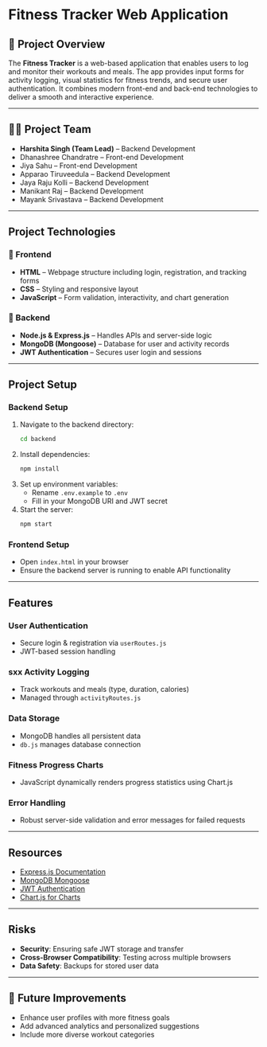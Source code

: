 #  Fitness Tracker Web Application

## 📌 Project Overview

The **Fitness Tracker** is a web-based application that enables users to log and monitor their workouts and meals. The app provides input forms for activity logging, visual statistics for fitness trends, and secure user authentication. It combines modern front-end and back-end technologies to deliver a smooth and interactive experience.

---

## 👨‍💻 Project Team

- **Harshita Singh (Team Lead)** – Backend Development  
- Dhanashree Chandratre – Front-end Development  
- Jiya Sahu – Front-end Development  
- Apparao Tiruveedula – Backend Development  
- Jaya Raju Kolli – Backend Development  
- Manikant Raj – Backend Development  
- Mayank Srivastava – Backend Development  

---

## Project Technologies

### 🔹 Frontend
- **HTML** – Webpage structure including login, registration, and tracking forms  
- **CSS** – Styling and responsive layout  
- **JavaScript** – Form validation, interactivity, and chart generation  

### 🔹 Backend
- **Node.js & Express.js** – Handles APIs and server-side logic  
- **MongoDB (Mongoose)** – Database for user and activity records  
- **JWT Authentication** – Secures user login and sessions  

---

## Project Setup

### Backend Setup
1. Navigate to the backend directory:
   ```bash
   cd backend
   ```
2. Install dependencies:
   ```bash
   npm install
   ```
3. Set up environment variables:
   - Rename `.env.example` to `.env`
   - Fill in your MongoDB URI and JWT secret
4. Start the server:
   ```bash
   npm start
   ```

###  Frontend Setup
- Open `index.html` in your browser  
- Ensure the backend server is running to enable API functionality

---

##  Features

###  User Authentication
- Secure login & registration via `userRoutes.js`  
- JWT-based session handling

### sxx Activity Logging
- Track workouts and meals (type, duration, calories)  
- Managed through `activityRoutes.js`

###  Data Storage
- MongoDB handles all persistent data  
- `db.js` manages database connection

### Fitness Progress Charts
- JavaScript dynamically renders progress statistics using Chart.js

### Error Handling
- Robust server-side validation and error messages for failed requests

---

## Resources

- [Express.js Documentation](https://expressjs.com/)  
- [MongoDB Mongoose](https://mongoosejs.com/docs/)  
- [JWT Authentication](https://jwt.io/)  
- [Chart.js for Charts](https://www.chartjs.org/)  

---

## Risks

- **Security**: Ensuring safe JWT storage and transfer  
- **Cross-Browser Compatibility**: Testing across multiple browsers  
- **Data Safety**: Backups for stored user data

---

## 🚀 Future Improvements

- Enhance user profiles with more fitness goals  
- Add advanced analytics and personalized suggestions  
- Include more diverse workout categories

